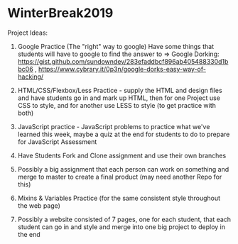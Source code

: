 # WinterBreak2019

Project Ideas:
1. Google Practice (The "right" way to google) Have some things that students will have to google to find the answer to
=> Google Dorking: https://gist.github.com/sundowndev/283efaddbcf896ab405488330d1bbc06 , https://www.cybrary.it/0p3n/google-dorks-easy-way-of-hacking/ 

2. HTML/CSS/Flexbox/Less Practice - supply the HTML and design files and have students go in and mark up HTML, then for one Project use CSS to style, and for another use LESS to style (to get practice with both)

3. JavaScript practice - JavaScript problems to practice what we've learned this week, maybe a quiz at the end for students to do to prepare for JavaScript Assessment

4. Have Students Fork and Clone assignment and use their own branches

5. Possibly a big assignment that each person can work on something and merge to master to create a final product (may need another Repo for this)

6. Mixins & Variables Practice (for the same consistent style throughout the web page)

7. Possibly a website consisted of 7 pages, one for each student, that each student can go in and style and merge into one big project to deploy in the end
